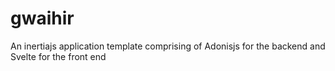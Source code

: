 # gwaihir
An inertiajs application template comprising of Adonisjs for the backend and Svelte for the front end
